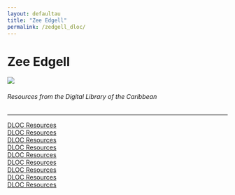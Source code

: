 ```yaml
---
layout: defaultau
title: "Zee Edgell"
permalink: /zedgell_dloc/
---
```

<!-- partial:index.partial.html -->
<div class="content">
    <h1>Zee Edgell</h1>
    <div class="quote">
        <div><img src="https://imgs.search.brave.com/s1UlN0Az-6uGgDYwuZ9GjPisBTWuWl5X3_5tWdu4bnI/rs:fit:800:644:1/g:ce/aHR0cHM6Ly9kMm1k/cXJhZXcwNmh4ei5j/bG91ZGZyb250Lm5l/dC9fZWlnaHRIdW5k/cmVkL2VkZ2VsbDAx/X2JvZHkuanBn" class="logo"></div>
    </div>
    <body>
    <h6>Resources from the Digital Library of the Caribbean</h6><hr> 
        <a href="https://www.dloc.com/AA00032523/00012/images/5" target="_blank">DLOC Resources</a><br>
        <a href="https://www.dloc.com/UF00096005/00043/pdf" target="_blank">DLOC Resources</a><br>
        <a href="https://www.dloc.com/AA00000079/00006/images/45" target="_blank">DLOC Resources</a><br>
        <a href="https://www.dloc.com/UF00094097/00004/images/18" target="_blank">DLOC Resources</a><br>  
        <a href="https://www.dloc.com/AA00032523/00011/images/189" target="_blank">DLOC Resources</a><br>
        <a href="https://www.dloc.com/AA00000079/00006/images/45" target="_blank">DLOC Resources</a><br>  
        <a href="https://www.dloc.com/AA00052865/00001/images/47" target="_blank">DLOC Resources</a><br> 
        <a href="https://www.dloc.com/UF00096005/00025/images/98" target="_blank">DLOC Resources</a><br>
        <a href="https://www.dloc.com/UF00094097/00004/images/18" target="_blank">DLOC Resources</a><br>  
    </body> 
          </div>
  <!-- partial -->
<script src='https://cdnjs.cloudflare.com/ajax/libs/jquery/3.1.1/jquery.min.js'></script><script  src="{{ site.baseurl }}/assets/js/authorscript.js"></script>